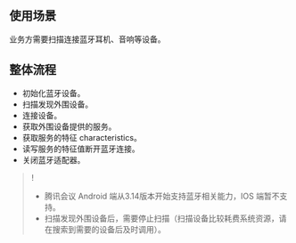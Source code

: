## 使用场景
业务方需要扫描连接蓝牙耳机、音响等设备。

## 整体流程
- 初始化蓝牙设备。
- 扫描发现外围设备。
- 连接设备。
- 获取外围设备提供的服务。
- 获取服务的特征 characteristics。
- 读写服务的特征值断开蓝牙连接。
- 关闭蓝牙适配器。

>!
>- 腾讯会议 Android 端从3.14版本开始支持蓝牙相关能力，IOS 端暂不支持。
>- 扫描发现外围设备后，需要停止扫描（扫描设备比较耗费系统资源，请在搜索到需要的设备后及时调用）。
